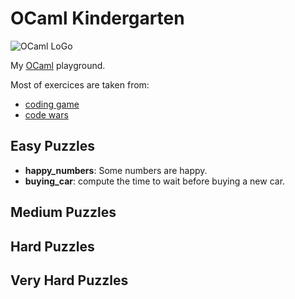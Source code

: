 # OCaml Kindergarten

![OCaml LoGo](https://ocaml.org/img/colour-logo-white.svg)

My [OCaml](https://ocaml.org/) playground.

Most of exercices are taken from:
- [coding game](www.codingame.com)
- [code wars](https://www.codewars.com)

## Easy Puzzles

- **happy_numbers**: Some numbers are happy.
- **buying_car**: compute the time to wait before buying a new car.

## Medium Puzzles

## Hard Puzzles

## Very Hard Puzzles
